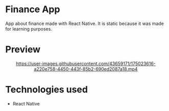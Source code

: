 # Finance App 
App about finance made with React Native. It is static because it was made for learning purposes.

# Preview
<div align="center">

https://user-images.githubusercontent.com/43659171/175023616-a220e758-4450-443f-85b2-690ed2087a18.mp4

</div>

# Technologies used
- React Native 
